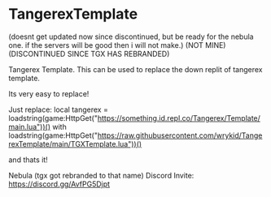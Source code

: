 # TangerexTemplate
(doesnt get updated now since discontinued, but be ready for the nebula one. if the servers will be good then i will not make.)
(NOT MINE)
(DISCONTINUED SINCE TGX HAS REBRANDED)

Tangerex Template.
This can be used to replace the down replit of tangerex template.

Its very easy to replace!

Just replace: local tangerex = loadstring(game:HttpGet("https://something.id.repl.co/Tangerex/Template/main.lua"))() with    loadstring(game:HttpGet("https://raw.githubusercontent.com/wrykid/TangerexTemplate/main/TGXTemplate.lua"))()

and thats it!

Nebula (tgx got rebranded to that name) Discord Invite: https://discord.gg/AvfPG5Djpt
